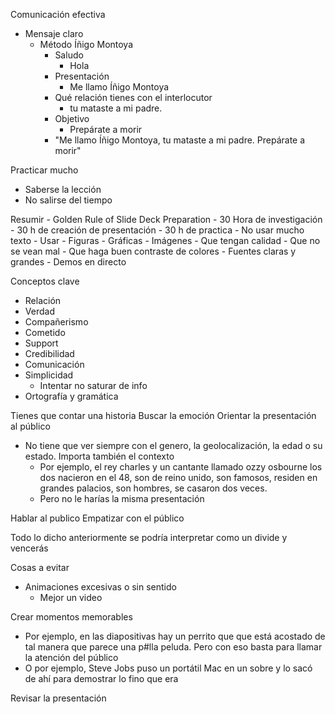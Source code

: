 
Comunicación efectiva
- Mensaje claro
	- Método Íñigo Montoya
		- Saludo
			- Hola
		- Presentación 
			- Me llamo Íñigo Montoya
		- Qué relación tienes con el interlocutor 
			-  tu mataste a mi padre. 
		- Objetivo
			- Prepárate a morir
		- "Me llamo Íñigo Montoya, tu mataste a mi padre. Prepárate a morir"

Practicar mucho
- Saberse la lección 
- No salirse del tiempo 

Resumir
	- Golden Rule of Slide Deck Preparation
		- 30 Hora de investigación 
		- 30 h de creación de presentación
		- 30 h de practica
	- No usar mucho texto
		- Usar
			- Figuras
			- Gráficas
			- Imágenes
				- Que tengan calidad
				- Que no se vean mal 
					- Que haga buen contraste de colores
					- Fuentes claras y grandes
			- Demos en directo

Conceptos clave
- Relación
- Verdad
- Compañerismo
- Cometido
- Support
- Credibilidad
- Comunicación
- Simplicidad
	- Intentar no saturar de info
- Ortografía y gramática

Tienes que contar una historia
Buscar la emoción
Orientar la presentación al público
- No tiene que ver siempre con el genero, la geolocalización, la edad o su estado. Importa también el contexto 
	- Por ejemplo, el rey charles y un cantante llamado ozzy osbourne los dos nacieron en el 48, son de reino unido, son famosos, residen en grandes palacios, son hombres, se casaron dos veces.
	- Pero no le harías la misma presentación 

Hablar al publico
Empatizar con el público

Todo lo dicho anteriormente se podría interpretar como un divide y vencerás 

Cosas a evitar
- Animaciones excesivas o sin sentido
	- Mejor un video

Crear momentos memorables
- Por ejemplo, en las diapositivas hay un perrito que que está acostado de tal manera que parece una p#lla peluda. Pero con eso basta para llamar la atención del público
- O por ejemplo, Steve Jobs puso un portátil Mac en un sobre y lo sacó de ahí para demostrar lo fino que era

Revisar la presentación 